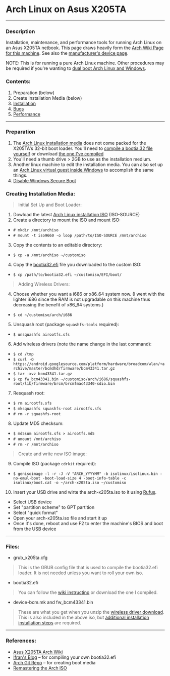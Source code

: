 # Arch Linux on Asus X205TA

-----

### Description

Installation, maintenance, and performance tools for running Arch Linux on an Asus X205TA netbook.  This page draws heavily form the [Arch Wiki Page for this machine](https://wiki.archlinux.org/index.php/Asus_x205ta).  See also the [manufacturer's device page](https://www.asus.com/us/Notebooks/ASUS_EeeBook_X205TA/).

NOTE:  This is for running a pure Arch Linux machine.  Other procedures may be required if you're wanting to [dual boot Arch Linux and Windows](https://wiki.archlinux.org/index.php/Dual_boot_with_Windows).

### Contents:

1) Preparation (below)
2) Create Installation Media (below)
3) [Installation](https://github.com/gtbjj/x205ta/blob/master/INSTALL.md)
4) [Bugs](https://github.com/gtbjj/x205ta/blob/master/BUGS.md)
5) [Performance](https://github.com/gtbjj/x205ta/blob/master/PERFORMANCE.md)

-----

### Preparation

1) The [Arch Linux installation media](https://www.archlinux.org/download/) does not come packed for the X205TA's 32-bit boot loader.  You'll need to [compile a bootia.32 file yourself](https://www.archlinux.org/download/) or download [the one I've compiled](https://github.com/gtbjj/x205ta/blob/master/bootia32.efi?raw=true)
2) You'll need a thumb drive > 2GB to use as the installation medium.
3) Another linux machine to edit the installation media.  You can also set up an [Arch Linux virtual guest inside Windows](https://wiki.archlinux.org/index.php/VirtualBox#Installation_steps_for_Arch_Linux_guests) to accomplish the same things.
3) [Disable Windows Secure Boot](http://itsfoss.com/disable-uefi-secure-boot-in-windows-8/)

### Creating Installation Media:
> Initial Set Up and Boot Loader:
1) Dowload the latest [Arch Linux installation ISO](https://www.archlinux.org/download/) (ISO-SOURCE)
2) Create a directory to mount the ISO and mount ISO:
* ```# mkdir /mnt/archiso```
* ```# mount -t iso9660 -o loop /path/to/ISO-SOURCE /mnt/archiso```
3) Copy the contents to an editable directory:
* ```$ cp -a /mnt/archiso ~/customiso```
4) Copy the [bootia32.efi](https://github.com/gtbjj/x205ta/blob/master/bootia32.efi?raw=true) file you downloaded to the custom ISO:
* ```$ cp /path/to/bootia32.efi ~/customiso/EFI/boot/```

> Adding Wireless Drivers:
4) Choose whether you want a i686 or x86_64 system now.  (I went with the lighter i686 since the RAM is not upgradable on this machine thus decreasing the benefit of x86_64 systems.)
* ```$ cd ~/customiso/arch/i686```
5) Unsquash root (package ```squashfs-tools``` required):
* ```$ unsquashfs airootfs.sfs```
6) Add wireless drivers (note the name change in the last command):
* ```$ cd /tmp```
* ```$ curl -O https://android.googlesource.com/platform/hardware/broadcom/wlan/+archive/master/bcmdhd/firmware/bcm43341.tar.gz```
* ```$ tar -xvz bcm43341.tar.gz```
* ```$ cp fw_bcm43341.bin ~/customiso/arch/i686/squashfs-root/lib/firmware/brcm/brcmfmac43340-sdio.bin```
7) Resquash root:
* ```$ rm airootfs.sfs```
* ```$ mksquashfs squashfs-root airootfs.sfs```
* ```# rm -r squashfs-root```
8) Update MD5 checksum:
* ```$ md5sum airootfs.sfs > airootfs.md5```
* ```# umount /mnt/archiso```
* ```# rm -r /mnt/archiso```

>  Create and write new ISO image:
9) Compile ISO (package ```cdrkit``` required):
* ```$ genisoimage -l -r -J -V "ARCH_YYYYMM" -b isolinux/isolinux.bin -no-emul-boot -boot-load-size 4 -boot-info-table -c isolinux/boot.cat -o ~/arch-x205ta.iso ~/customiso```
10) Insert your USB drive and wirte the arch-x205ta.iso to it using [Rufus](https://rufus.akeo.ie/).
* Select USB device
* Set "partition scheme" to GPT partition
* Select "quick format"
* Open your arch-x205ta.iso file and start it up
* Once it's done, reboot and use F2 to enter the machine's BIOS and boot from the USB device

-----

### Files:

* grub_x205ta.cfg
> This is the GRUB config file that is used to compile the bootia32.efi loader.  It is not needed unless you want to roll your own iso.

* bootia32.efi
> You can follow the [wiki instructino](https://wiki.archlinux.org/index.php/Asus_x205ta#Creating_bootia32.efi) or download the one I compiled.

* device-bcm.mk and fw_bcm43341.bin
> These are what you get when you unzip the [wireless driver download](https://android.googlesource.com/platform/hardware/broadcom/wlan/+archive/master/bcmdhd/firmware/bcm43341.tar.gz).  This is also included in the above iso, but [additional installation installation steps](https://wiki.archlinux.org/index.php/Asus_x205ta#Enable_wifi) are required.

-----

### References:

- [Asus X205TA Arch Wiki](https://wiki.archlinux.org/index.php/Asus_x205ta)
- [Ifran's Blog](http://ifranali.blogspot.com/2015/04/installing-arch-linux-on-asus-x205ta.html) – for compiling your own bootia32.efi
- [Arch Git Repo](https://projects.archlinux.org/archiso.git/tree/docs/README.transfer#n105) – for creating boot media
- [Remastering the Arch ISO](https://wiki.archlinux.org/index.php/Remastering_the_Install_ISO)